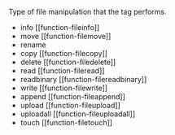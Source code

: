 Type of file manipulation that the tag performs.

- info [[function-fileinfo]]
- move [[function-filemove]]
- rename 
- copy [[function-filecopy]]
- delete [[function-filedelete]]
- read [[function-fileread]]
- readbinary [[function-filereadbinary]]
- write [[function-filewrite]]
- append [[function-fileappend]]
- upload [[function-fileupload]]
- uploadall [[function-fileuploadall]]
- touch [[function-filetouch]]